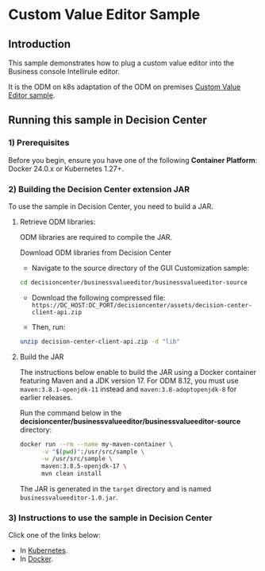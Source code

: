 # Custom Value Editor Sample

## Introduction

This sample demonstrates how to plug a custom value editor into the Business console Intellirule editor.

It is the ODM on k8s adaptation of the ODM on premises [Custom Value Editor sample](https://www.ibm.com/docs/en/odm/9.0.0?topic=center-custom-value-editor).

## Running this sample in Decision Center

### 1) Prerequisites

Before you begin, ensure you have one of the following **Container Platform**: Docker 24.0.x or Kubernetes 1.27+.

### 2) Building the Decision Center extension JAR

To use the sample in Decision Center, you need to build a JAR. 

   1. Retrieve ODM libraries:

      ODM libraries are required to compile the JAR. 

      Download ODM libraries from Decision Center

      - Navigate to the source directory of the GUI Customization sample:

      ```bash
      cd decisioncenter/businessvalueeditor/businessvalueeditor-source
      ```

      - Download the following compressed file: `https://DC_HOST:DC_PORT/decisioncenter/assets/decision-center-client-api.zip`

      - Then, run:
      ```bash
      unzip decision-center-client-api.zip -d "lib"
      ```

   2. Build the JAR

      The instructions below enable to build the JAR using a Docker container featuring Maven and a JDK version 17. For ODM 8.12, you must use `maven:3.8.1-openjdk-11` instead and `maven:3.8-adoptopenjdk-8` for earlier releases.

      Run the command below in the **decisioncenter/businessvalueeditor/businessvalueeditor-source** directory:

         ```bash
         docker run --rm --name my-maven-container \
               -v "$(pwd)":/usr/src/sample \
               -w /usr/src/sample \
               maven:3.8.5-openjdk-17 \
               mvn clean install
         ```

      The JAR is generated in the `target` directory and is named `businessvalueeditor-1.0.jar`.

### 3) Instructions to use the sample in Decision Center

Click one of the links below:
   * In [Kubernetes](README-KUBERNETES.md).
   * In [Docker](README-DOCKER.md). 

